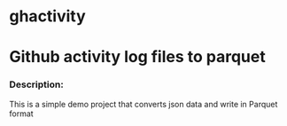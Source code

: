 # ghactivity

# Github activity log files to parquet

### Description:
 This is a simple demo project that converts json data and write in Parquet format



